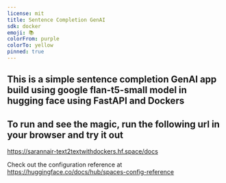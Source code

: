 ```yaml
---
license: mit
title: Sentence Completion GenAI
sdk: docker
emoji: 📚
colorFrom: purple
colorTo: yellow
pinned: true
---
```

## This is a simple sentence completion GenAI app build using google flan-t5-small model in hugging face using FastAPI and Dockers

## To run and see the magic, run the following url in your browser and try it out
https://sarannair-text2textwithdockers.hf.space/docs




Check out the configuration reference at https://huggingface.co/docs/hub/spaces-config-reference